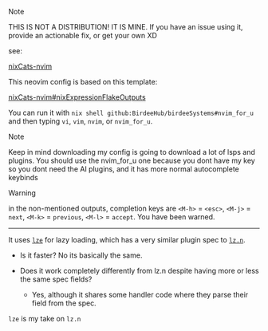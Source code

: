 > [!NOTE]
> THIS IS NOT A DISTRIBUTION! IT IS MINE.
> If you have an issue using it, provide an actionable fix, or get your own XD

see:

[nixCats-nvim](https://github.com/BirdeeHub/nixCats-nvim)

This neovim config is based on this template:

[nixCats-nvim#nixExpressionFlakeOutputs](https://github.com/BirdeeHub/nixCats-nvim/tree/main/nix/templates/nixExpressionFlakeOutputs)

You can run it with `nix shell github:BirdeeHub/birdeeSystems#nvim_for_u` and then typing `vi`, `vim`, `nvim`, or `nvim_for_u`.

> [!NOTE]
> Keep in mind downloading my config is going to download a lot of lsps and plugins.
> You should use the nvim_for_u one because you dont have my key so you dont need the AI plugins, and it has more normal autocomplete keybinds

> [!WARNING]
> in the non-mentioned outputs,
> completion keys are `<M-h>` = `<esc>`, `<M-j>` = `next`, `<M-k>` = `previous`, `<M-l>` = `accept`.
> You have been warned.

---

It uses [`lze`](https://github.com/BirdeeHub/lze) for lazy loading, which has a very similar plugin spec to [`lz.n`](https://github.com/nvim-neorocks/lz.n).

- Is it faster? No its basically the same.

- Does it work completely differently from lz.n despite having more or less
the same spec fields?
  - Yes, although it shares some handler code where they parse their field from the spec.

`lze` is my take on `lz.n`
